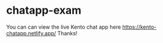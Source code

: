 # chatapp-exam
You can can view the live Kento chat app here https://kento-chatapp.netlify.app/
Thanks!
